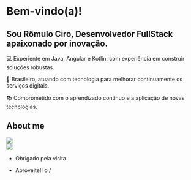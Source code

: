 # Bem-vindo(a)!
 
## Sou Rômulo Ciro, Desenvolvedor FullStack apaixonado por inovação.

 

:computer:  Experiente em Java, Angular e Kotlin, com experiência em construir soluções robustas.

:house_with_garden:  Brasileiro, atuando com tecnologia para melhorar continuamente os serviços digitais.

:books: Comprometido com o aprendizado contínuo e a aplicação de novas tecnologias.

 

## About me

<a href="https://github.com/romulociro" alt="github" target="_blank">

<img src="https://img.shields.io/badge/GitHub-000000?&style=flat-square&logo=GitHub&logoColor=white">

</a>

<br/>

<a href="https://www.linkedin.com/in/romulociro" alt="linkedin" target="_blank">

<img src="https://img.shields.io/badge/LinkedIn-%230077B5.svg?&style=flat-square&logo=linkedin&logoColor=white">

</a>



- Obrigado pela visita.

- Aproveite!! o /
